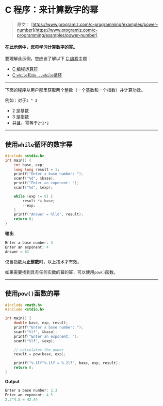 # C 程序：来计算数字的幂

> 原文： [https://www.programiz.com/c-programming/examples/power-number](https://www.programiz.com/c-programming/examples/power-number)

#### 在此示例中，您将学习计算数字的幂。

要理解此示例，您应该了解以下 [C 编程](/c-programming "C tutorial")主题：

*   [C 编程运算符](/c-programming/c-operators)
*   [C `while`和`do...while`循环](/c-programming/c-do-while-loops)

* * *

下面的程序从用户那里获取两个整数（一个基数和一个指数）并计算功效。

例如：对于`2 ^ 3`

*   2 是基数
*   3 是指数
*   并且，幂等于`2*2*2`

* * *

## 使用`while`循环的数字幂

```c
#include <stdio.h>
int main() {
    int base, exp;
    long long result = 1;
    printf("Enter a base number: ");
    scanf("%d", &base);
    printf("Enter an exponent: ");
    scanf("%d", &exp);

    while (exp != 0) {
        result *= base;
        --exp;
    }
    printf("Answer = %lld", result);
    return 0;
} 
```

**输出**

```c
Enter a base number: 3
Enter an exponent: 4
Answer = 81 
```

仅当指数为**正整数**时，以上技术才有效。

如果需要找到具有任何实数的幂的幂，可以使用`pow()`函数。

* * *

## 使用`pow()`函数的幂

```c
#include <math.h>
#include <stdio.h>

int main() {
    double base, exp, result;
    printf("Enter a base number: ");
    scanf("%lf", &base);
    printf("Enter an exponent: ");
    scanf("%lf", &exp);

    // calculates the power
    result = pow(base, exp);

    printf("%.1lf^%.1lf = %.2lf", base, exp, result);
    return 0;
} 
```

**Output**

```c
Enter a base number: 2.3
Enter an exponent: 4.5
2.3^4.5 = 42.44 
```